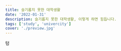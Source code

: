 ```yaml
---
title: 슬기롭지 못한 대학생활
date: '2022-01-31'
description: 슬기롭지 못한 대학생활, 이렇게 하면 힘듭니다.
tags: ['study', 'univercity']
cover: './preview.jpg'
---
```


텅
